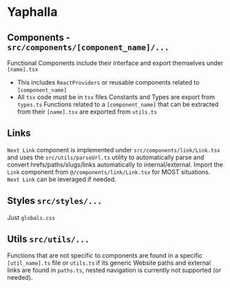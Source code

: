 # Yaphalla

## Components - `src/components/[component_name]/...`
Functional Components include their interface and export themselves under `[name].tsx`
* This includes `ReactProviders` or reusable components related to `[component_name]`
* All `tsx` code must be in `tsx` files
Constants and Types are export from `types.ts`
Functions related to a `[component_name]` that can be extracted from their `[name].tsx` are exported from `utils.ts`

## Links
`Next Link` component is implemented under `src/components/link/Link.tsx` and uses the `src/utils/parseUrl.ts` utility to
automatically parse and convert hrefs/paths/slugs/links automatically to internal/external.
Import the `Link` component from `@/components/link/Link.tsx` for MOST situations.
`Next Link` can be leveraged if needed.

## Styles `src/styles/...`
Just `globals.css`

## Utils `src/utils/...`
Functions that are not specific to components are found in a specific `[util_name].ts` file or `utils.ts` if its generic
Website paths and external links are found in `paths.ts`, nested navigation is currently not supported (or needed).